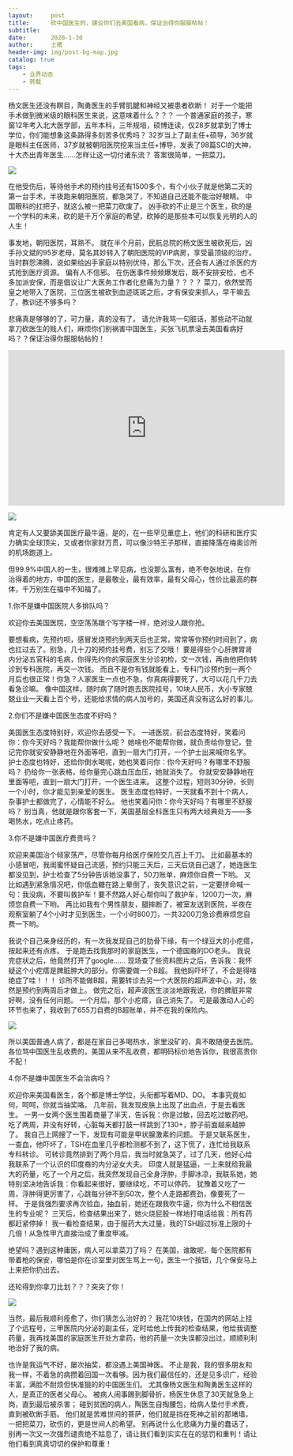 ```yaml
---
layout:     post
title:      砍中国医生的，建议你们去美国看病，保证治得你服服帖帖！
subtitle:   
date:       2020-1-30
author:     土猪
header-img: img/post-bg-map.jpg
catalog: true
tags:
    - 业界动态
    - 转载
---
```


杨文医生还没有瞑目，陶勇医生的手臂肌腱和神经又被患者砍断！
对于一个能把手术做到微米级的眼科医生来说，这意味着什么？？？
一个普通家庭的孩子，寒窗12年考入北大医学部，五年本科，三年规培，硕博连读，仅28岁就拿到了博士学位，你们能想象这条路得多刻苦多优秀吗？
32岁当上了副主任+硕导，36岁就是眼科主任医师，37岁就被朝阳医院挖来当主任+博导，发表了98篇SCI的大神，十大杰出青年医生……怎样让这一切付诸东流？
答案很简单，一把菜刀。


![](https://mmbiz.qpic.cn/mmbiz_jpg/iaUvG0Iiavkf948mAayyC9qRK8YdIUPKB3symHl93zlmOfgpn5ePdAok4m7vvChsNKx9CENrk9N3czLfwZjxSvbQ/640?wx_fmt=jpeg&tp=webp&wxfrom=5&wx_lazy=1&wx_co=1)

在他受伤后，等待他手术的预约挂号还有1500多个，有个小伙子就是他第二天的第一台手术，半夜跑来朝阳医院，都急哭了，不知道自己还能不能治好眼睛。
中国眼科的扛把子，就这么被一把菜刀砍废了。
凶手砍的不止是三个医生，砍的是一个学科的未来，砍的是千万个家庭的希望，砍掉的是那些本可以恢复光明的人的人生！


事发地，朝阳医院，耳熟不。
就在半个月前，民航总院的杨文医生被砍死后，凶手孙文斌的95岁老母，莫名其妙转入了朝阳医院的VIP病房，享受最顶级的治疗。
当时群怨沸腾，说如果给凶手家庭以特别优待，那么下次，还会有人通过杀医的方式抢到医疗资源。
偏有人不信邪。
在伤医事件频频爆发后，既不安排安检，也不多加派安保，而是倡议让广大医务工作者化悲痛为力量？？？？
菜刀，依然堂而皇之地带入了医院，三位医生被砍到血迹斑斑之后，才有保安来抓人，早干嘛去了，教训还不够多吗？


悲痛真是够够的了，可力量，真的没有了。
请允许我骂一句脏话，那些动不动就拿刀砍医生的贱人们，麻烦你们别祸害中国医生，买张飞机票滚去美国看病好吗？？保证治得你服服帖帖的！

<iframe width="560" height="315" src="https://www.youtube.com/embed/0tcYUB0a7Xo?controls=0" frameborder="0" allow="accelerometer; autoplay; encrypted-media; gyroscope; picture-in-picture" allowfullscreen></iframe>

![](https://mmbiz.qpic.cn/mmbiz_jpg/iaUvG0Iiavkf948mAayyC9qRK8YdIUPKB3pPzP7oYD3n9V8ia5icbicLRT9ClfjHf4BXnDRmEDdatCqia0hgBIdY9tuw/640?wx_fmt=jpeg&tp=webp&wxfrom=5&wx_lazy=1&wx_co=1)


肯定有人又要舔美国医疗最牛逼，是的，在一些罕见重症上，他们的科研和医疗实力确实全球顶尖，又或者你家财万贯，可以像沙特王子那样，直接降落在梅奥诊所的机场跑道上。


但99.9%中国人的一生，很难摊上罕见病，也没那么富有，绝不夸张地说，在你治得着的地方，中国的医生，是最敬业，最有效率，最有父母心，性价比最高的群体，千万别生在福中不知福了。



1.你不是嫌中国医院人多排队吗？

欢迎你去美国医院，空空荡荡跟个写字楼一样，绝对没人跟你抢。

要想看病，先预约呗，感冒发烧预约到两天后也正常，常常等你预约时间到了，病也扛过去了。别急，几十刀的预约挂号费，别忘了交哦！
要是得些个心肝脾胃肾内分泌五官科的毛病，你得先约你的家庭医生分诊初检，交一次钱，再由他把你转诊到专科医院，再交一次钱。
而且不是你有钱就能看上，专科门诊预约到一两个月后也很正常！你急？人家医生一点也不急，你真病得要死了，大可以花几千刀去看急诊嘛。
像中国这样，随时病了随时跑去医院挂号，10块人民币，大小专家兢兢业业一天看上百个号，还能给求情的病人加号的，美国还真没有这么好的事儿。



2.你们不是嫌中国医生态度不好吗？

美国医生态度特别好，欢迎你去感受一下。
一进医院，前台态度特好，笑着问你：你今天好吗？我能帮你做什么呢？
她啥也不能帮你做，就负责给你登记，登记完你就安安静静地在外面等吧，直到一扇大门打开，一个护士出来喊你名字。
护士态度也特好，还给你倒水喝呢，她也笑着问你：你今天好吗？有哪里不舒服吗？
扔给你一张表格，给你量完心跳血压血压，她就消失了。
你就安安静静地在里面等吧，直到一扇大门打开，一个医生进来。
这整个过程，短则30分钟，长则一个小时，你才能见到亲爱的医生。
医生态度也特好，一天就看不到十个病人，杂事护士都做完了，心情能不好么。
他也笑着问你：你今天好吗？有哪里不舒服吗？
别当真，他就是跟你客套一下，美国基层全科医生只有两大经典处方——多喝热水，吃点止疼药。



3.你不是嫌中国医疗费贵吗？


欢迎来美国治个倾家荡产，尽管你每月给医疗保险交几百上千刀。
比如最基本的小感冒吧，我闺蜜怀疑自己流感，预约只能三天后，三天后烧自己退了，她连医生都没见到，护士检查了5分钟告诉她没事了，50刀账单，麻烦你自费一下哟。
又比如遇到紧急情况吧，你低血糖在路上晕倒了，丧失意识之前，一定要拼命喊一句：我没病，不要叫救护车！要不然路人好心帮你叫了救护车，1200刀一次，麻烦您自费一下哟。
再比如我有个男性朋友，腿摔断了，被室友送到医院，半夜在观察室躺了4个小时才见到医生，一个小时800刀，一共3200刀急诊费麻烦您自费一下哟。


我说个自己亲身经历的，有一次我发现自己的肋骨下缘，有一个绿豆大的小疙瘩，按起来还有点疼。
于是跑去找我那时的家庭医生，一个德国裔的DO老头。
我说完症状之后，他竟然打开了google……
现场查了些资料图片之后，告诉我：我怀疑这个小疙瘩是脾脏肿大的部分。你需要做一个B超。
我他妈吓坏了，不会是得啥绝症了哇！！！
诊所不能做B超，需要转诊去另一个大医院的超声波中心，对，依然是预约到两周后才做上。
做完之后，超声波医生淡淡地跟我说，你的脾脏非常好啊，没有任何问题。
一个月后，那个小疙瘩，自己消失了。
可是最激动人心的环节也来了，我收到了655刀自费的B超账单，并不在我的保险内。


![](https://mmbiz.qpic.cn/mmbiz_jpg/iaUvG0Iiavkf948mAayyC9qRK8YdIUPKB3w7A6LFah8hmC2IGstfYYrhHsicXJpDeS8js6ueNSC4Ahz0NoPmLOZhw/640?wx_fmt=jpeg&tp=webp&wxfrom=5&wx_lazy=1&wx_co=1)


所以美国普通人病了，都是在家自己多喝热水，家里没矿的，真不敢随便去医院。
各位骂中国医生乱收费的，美国从来不乱收费，都明码标价地告诉你，我很高贵你不配！



4.你不是嫌中国医生不会治病吗？


欢迎你来美国看医生，各个都是博士学位，头衔都写着MD、DO。
本事究竟如何，呵呵，你就当抽奖咯。
几年前，我发现皮肤上出现了出血点，于是去看医生。
一男一女两个医生围着商量了半天，告诉我：你是过敏，回去吃过敏药吧。
吃了两周，并没有好转，心脏每天都打鼓一样跳到了130+，脖子前面越来越肿了。
我自己上网搜了一下，发现有可能是甲状腺激素的问题。
于是又联系医生，一查血，他吓坏了，TSH在血里几乎都检测都不到了，这下慌了，连忙给我联系专科转诊。
可转诊竟然排到了两个月后，我当时就急哭了，过了几天，他好心给我联系了一个认识的印度裔的内分泌女大夫。
印度人就是猛逼，一上来就给我最大的药量，吃了一个月之后，我突然发现自己全身浮肿，手脚冰凉，我联系她，她特别坚决地告诉我：你看起来很好，要继续吃，不可以停药。
犹豫着又吃了一周，浮肿得更厉害了，心跳每分钟不到50次，整个人走路都费劲，像要死了一样。
于是我强烈要求再次验血，抽血前，她还在跟我吹牛逼，你为什么不相信医生的专业呢？
三天后，检查结果出来了，她火烧屁股一样地打电话给我：所有药都赶紧停掉！
我一看检查结果，由于服药大大过量，我的TSH超过标准上限的十几倍！从急性甲亢直接治成了重度甲减。


绝望吗？遇到这种庸医，病人可以拿菜刀了吗？
在美国，谁敢呢，每个医院都有带着枪的保安，哪怕是你在诊室里对医生骂上一句，医生一个按钮，几个保安马上上来把你扔出去。

还轮得到你拿刀比划？？？突突了你！


![](https://mmbiz.qpic.cn/mmbiz_jpg/iaUvG0Iiavkf948mAayyC9qRK8YdIUPKB3kdkheJ8ZW4IsR8icsRPictia29ibHyYibpb2CYj1N3xIQ2tjrvnVL3RmhGw/640?wx_fmt=jpeg&tp=webp&wxfrom=5&wx_lazy=1&wx_co=1)


当然，最后我顺利痊愈了，你们猜怎么治好的？
我花10块钱，在国内的网站上挂了个远程号，三甲医院内分泌的副主任，定时给他上传我的检查结果，他给我调整药量，我再找美国的家庭医生开处方拿药，他的药量一次失误都没出过，顺顺利利地治好了我的病。


也许是我运气不好，屡次抽奖，都没遇上美国神医。
不止是我，我的很多朋友和我一样，不着急的病攒着回国一次看够。因为我们最信任的，还是见多识广，经验丰富，满脸不耐烦但快准狠的的中国医生们。
尤其像杨文医生和陶勇医生这样的人，是真正的医者父母心。
被病人闹事踢到脚骨折，杨医生休息了30天就急急上岗，直到最后被杀害；
碰到贫困的病人，陶医生自掏腰包，给病人垫付手术费，直到被砍断手筋。
他们就是苦难世间的菩萨，他们就是挡在死神之前的那堵墙，一把把菜刀，砍伤的，更是世间人的希望。
别再说什么化悲痛为力量的蠢话了，别再一次又一次强烈谴责绝不姑息了，请让我们看到实实在在的惩罚和重判！请让他们看到真真切切的保护和尊重！
